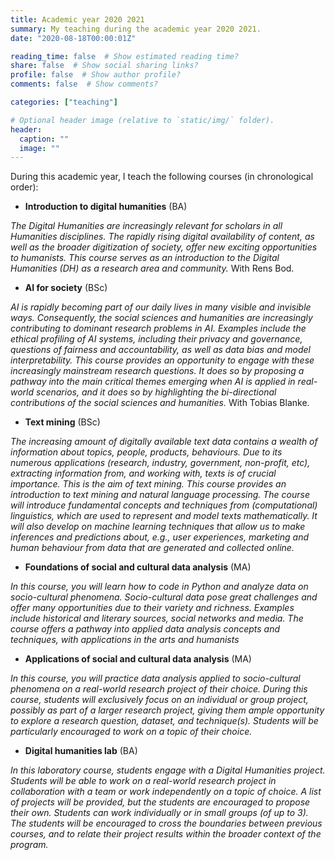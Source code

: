 ```yaml
---
title: Academic year 2020 2021
summary: My teaching during the academic year 2020 2021.
date: "2020-08-18T00:00:01Z"

reading_time: false  # Show estimated reading time?
share: false  # Show social sharing links?
profile: false  # Show author profile?
comments: false  # Show comments?

categories: ["teaching"]

# Optional header image (relative to `static/img/` folder).
header:
  caption: ""
  image: ""
---
```


During this academic year, I teach the following courses (in chronological order):

* **Introduction to digital humanities** (BA)

*The Digital Humanities are increasingly relevant for scholars in all Humanities disciplines. The rapidly rising digital availability of content, as well as the broader digitization of society, offer new exciting opportunities to humanists. This course serves as an introduction to the Digital Humanities (DH) as a research area and community.* With Rens Bod.

* **AI for society** (BSc)

*AI is rapidly becoming part of our daily lives in many visible and invisible ways. Consequently, the social sciences and humanities are increasingly contributing to dominant research problems in AI. Examples include the ethical profiling of AI systems, including their privacy and governance, questions of fairness and accountability, as well as data bias and model interpretability. This course provides an opportunity to engage with these increasingly mainstream research questions. It does so by proposing a pathway into the main critical themes emerging when AI is applied in real-world scenarios, and it does so by highlighting the bi-directional contributions of the social sciences and humanities.* With Tobias Blanke.

* **Text mining** (BSc)

*The increasing amount of digitally available text data contains a wealth of information about topics, people, products, behaviours. Due to its numerous applications (research, industry, government, non-profit, etc), extracting information from, and working with, texts is of crucial importance. This is the aim of text mining. This course provides an introduction to text mining and natural language processing. The course will introduce fundamental concepts and techniques from (computational) linguistics, which are used to represent and model texts mathematically. It will also develop on machine learning techniques that allow us to make inferences and predictions about, e.g., user experiences, marketing and human behaviour from data that are generated and collected online.*

* **Foundations of social and cultural data analysis** (MA)

*In this course, you will learn how to code in Python and analyze data on socio-cultural phenomena. Socio-cultural data pose great challenges and offer many opportunities due to their variety and richness. Examples include historical and literary sources, social networks and media. The course offers a pathway into applied data analysis concepts and techniques, with applications in the arts and humanists*

* **Applications of social and cultural data analysis** (MA)

*In this course, you will practice data analysis applied to socio-cultural phenomena on a real-world research project of their choice. During this course, students will exclusively focus on an individual or group project, possibly as part of a larger research project, giving them ample opportunity to explore a research question, dataset, and technique(s). Students will be particularly encouraged to work on a topic of their choice.*

* **Digital humanities lab** (BA)

*In this laboratory course, students engage with a Digital Humanities project. Students will be able to work on a real-world research project in collaboration with a team or work independently on a topic of choice. A list of projects will be provided, but the students are encouraged to propose their own. Students can work individually or in small groups (of up to 3). The students will be encouraged to cross the boundaries between previous courses, and to relate their project results within the broader context of the program.*
